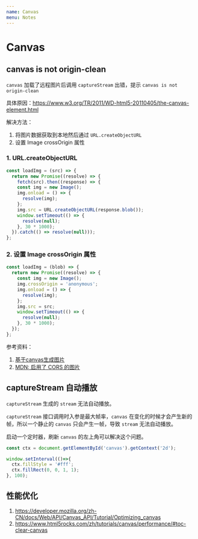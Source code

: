 ```yaml
---
name: Canvas
menu: Notes
---
```


# Canvas

## canvas is not origin-clean

`canvas` 加载了远程图片后调用 `captureStream` 出错，提示 `canvas is not origin-clean`

具体原因：https://www.w3.org/TR/2011/WD-html5-20110405/the-canvas-element.html

解决方法：
1. 将图片数据获取到本地然后通过 `URL.createObjectURL`
2. 设置 Image crossOrigin 属性


### 1. URL.createObjectURL
```js
const loadImg = (src) => {
  return new Promise((resolve) => {
    fetch(src).then((response) => {
    const img = new Image();
    img.onload = () => {
      resolve(img);
    };
    img.src = URL.createObjectURL(response.blob());
    window.setTimeout(() => {
      resolve(null);
    }, 30 * 1000);
  }).catch(() => resolve(null)));
};
```

### 2. 设置 Image crossOrigin 属性

```js
const loadImg = (blob) => {
  return new Promise((resolve) => {
    const img = new Image();
    img.crossOrigin = 'anonymous';
    img.onload = () => {
      resolve(img);
    };
    img.src = src;
    window.setTimeout(() => {
      resolve(null);
    }, 30 * 1000);
  });
};
```
参考资料：
1. [基于canvas生成图片](https://juejin.im/post/5aefc0456fb9a07abc29d36d)
2. [MDN: 启用了 CORS 的图片](https://developer.mozilla.org/zh-CN/docs/Web/HTML/CORS_enabled_image)

## captureStream 自动播放

`captureStream` 生成的 `stream` 无法自动播放。

`captureStream` 接口调用时入参是最大帧率，`canvas` 在变化的时候才会产生新的帧，所以一个静止的 `canvas` 只会产生一帧，导致 `stream` 无法自动播放。

启动一个定时器，刷新 `canvas` 的左上角可以解决这个问题。

```js
const ctx = document.getElementById('canvas').getContext('2d');

window.setInterval(()=>{
  ctx.fillStyle = '#fff';
  ctx.fillRect(0, 0, 1, 1);
}, 100);
```


## 性能优化

1. https://developer.mozilla.org/zh-CN/docs/Web/API/Canvas_API/Tutorial/Optimizing_canvas
2. https://www.html5rocks.com/zh/tutorials/canvas/performance/#toc-clear-canvas
